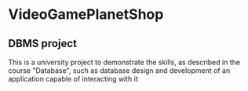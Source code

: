 # VideoGamePlanetShop
## DBMS project
This is a university project to demonstrate the skills, as described in the course "Database", such as database design and development of an application capable of interacting with it
